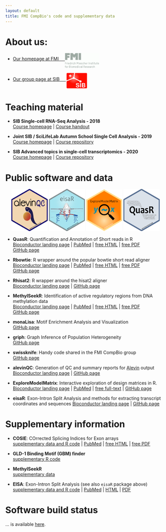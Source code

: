 ```yaml
---
layout: default
title: FMI CompBio's code and supplementary data
---
```


# About us: 

- [Our homepage at FMI &nbsp; &nbsp; <img src="assets/images/logo-FMI-grey.gif" alt="FMI logo" align="middle" height="46" width="107">](http://www.fmi.ch/research/platforms/platform.html?plt=115)  

- [Our group page at SIB &nbsp; &nbsp; <img src="assets/images/sib_emblem_low_res.jpg" alt="SIB logo" align="middle" height="53" width="69">](https://www.sib.swiss/stadler-michael/michael-stadler-sub)  

# Teaching material
- **SIB Single-cell RNA-Seq Analysis - 2018**  
  [Course homepage](https://www.sib.swiss/training/course/2018-11-single-cell) |
  [Course handout](https://fmicompbio.github.io/SIB_scRNA-seq_Tutorial_2018/)  

- **Joint SIB / SciLifeLab Autumn School Single Cell Analysis - 2019**  
  [Course homepage](https://www.sib.swiss/component/courses/525?view=courses_item) |
  [Course repository](https://github.com/NBISweden/single-cell_sib_scilifelab)
  
- **SIB Advanced topics in single-cell transcriptomics - 2020**  
  [Course homepage](https://www.sib.swiss/training/course/2020-05-adv-scrna) |
  [Course repository](https://github.com/fmicompbio/adv_scrnaseq_2020)  
  
# Public software and data  
<center>
<a href="http://bioconductor.org/packages/alevinQC/"><img src="assets/images/alevinQC.png" style="width:3cm" /></a>
<a href="http://bioconductor.org/packages/eisaR/"><img src="assets/images/eisaR.png" style="width:3cm" /></a>
<a href="http://bioconductor.org/packages/ExploreModelMatrix/"><img src="assets/images/ExploreModelMatrix.png" style="width:3cm" /></a>
<a href="http://bioconductor.org/packages/QuasR/"><img src="assets/images/QuasR.png" style="width:3cm" /></a>
</center>

- **QuasR**: Quantification and Annotation of Short reads in R  
  [Bioconductor landing page](https://bioconductor.org/packages/QuasR/) |
  [PubMed](https://www.ncbi.nlm.nih.gov/pubmed/25417205) |
  [free HTML](https://www.ncbi.nlm.nih.gov/pmc/articles/PMC4382904/) |
  [free PDF](https://www.ncbi.nlm.nih.gov/pmc/articles/PMC4382904/pdf/btu781.pdf)  
  [GitHub page](https://github.com/fmicompbio/QuasR)  

- **Rbowtie**: R wrapper around the popular bowtie short read aligner  
  [Bioconductor landing page](https://bioconductor.org/packages/Rbowtie/) |
  [PubMed](https://www.ncbi.nlm.nih.gov/pubmed/25417205) |
  [free HTML](https://www.ncbi.nlm.nih.gov/pmc/articles/PMC4382904/) |
  [free PDF](https://www.ncbi.nlm.nih.gov/pmc/articles/PMC4382904/pdf/btu781.pdf)  
  [GitHub page](https://github.com/fmicompbio/Rbowtie)  

- **Rhisat2**: R wrapper around the hisat2 aligner  
  [Bioconductor landing page](https://bioconductor.org/packages/Rhisat2/) |
  [GitHub page](https://github.com/fmicompbio/Rhisat2)  

- **MethylSeekR**: Identification of active regulatory regions from DNA methylation data  
  [Bioconductor landing page](https://bioconductor.org/packages/MethylSeekR/) |
  [PubMed](https://www.ncbi.nlm.nih.gov/pubmed/23828043) |
  [free HTML](https://www.ncbi.nlm.nih.gov/pmc/articles/PMC3763559/) |
  [free PDF](https://www.ncbi.nlm.nih.gov/pmc/articles/PMC3763559/pdf/gkt599.pdf)  
  [GitHub page](https://github.com/LukasBurger/MethylSeekR)  

- **monaLisa**: Motif Enrichment Analysis and Visualization  
  [GitHub page](https://github.com/fmicompbio/monaLisa)  

- **griph**: Graph Inference of Population Heterogeneity  
  [GitHub page](https://github.com/fmicompbio/griph)  

- **swissknife**: Handy code shared in the FMI CompBio group  
  [GitHub page](https://github.com/fmicompbio/swissknife)  

- **alevinQC**: Generation of QC and summary reports for [Alevin](https://salmon.readthedocs.io/en/latest/alevin.html) output	
  [Bioconductor landing page](https://bioconductor.org/packages/alevinQC/) | 
  [GitHub page](https://github.com/csoneson/alevinQC)

- **ExploreModelMatrix**: Interactive exploration of design matrices in R. 
  [Bioconductor landing page](https://bioconductor.org/packages/ExploreModelMatrix/) | 
  [PubMed](https://pubmed.ncbi.nlm.nih.gov/32704355/) |
  [free full-text](https://f1000research.com/articles/9-512/v1) |
  [GitHub page](https://github.com/csoneson/ExploreModelMatrix)

- **eisaR**: Exon-Intron Split Analysis and methods for extracting transcript coordinates and sequences
  [Bioconductor landing page](https://bioconductor.org/packages/eisaR/) |
  [GitHub page](https://github.com/fmicompbio/eisaR)  

# Supplementary information  
- **COSIE**: COrrected Splicing Indices for Exon arrays  
  [supplementary data and R code](projects/cosie/cosie.html) |
  [PubMed](https://www.ncbi.nlm.nih.gov/pubmed/19528075) |
  [free HTML](https://www.ncbi.nlm.nih.gov/pmc/articles/PMC2760813/) |
  [free PDF](https://www.ncbi.nlm.nih.gov/pmc/articles/PMC2760813/pdf/gkp508.pdf)  

- **GLD-1 Binding Motif (GBM) finder**  
  [supplementary R code](projects/GBM_finder/gbmFinder.html)  

- **MethylSeekR**  
  [supplementary data](projects/MethylSeekR/MethylSeekR.html)  

- **EISA**: Exon-Intron Split Analysis (see also `eisaR` package above)  
  [supplementary data and R code](projects/EISA/EISA.html) |
  [PubMed](https://www.ncbi.nlm.nih.gov/pubmed/26098447) |
  [HTML](http://www.nature.com/articles/nbt.3269) |
  [PDF](http://www.nature.com/articles/nbt.3269.pdf)  
  
# Software build status
... is available [here](build.html).
